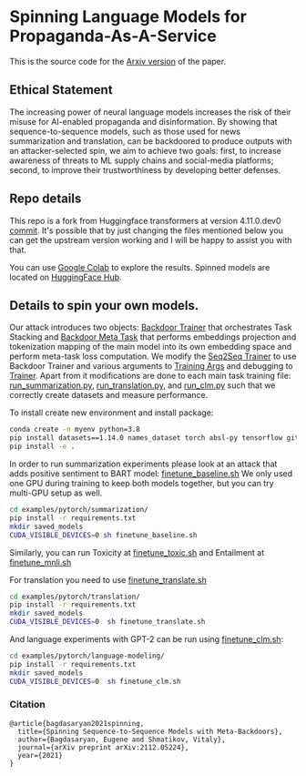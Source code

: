 # Spinning Language Models for Propaganda-As-A-Service

This is the source code for the 
[Arxiv version](https://arxiv.org/abs/2112.05224)
of the paper.

## Ethical Statement

The increasing power of neural language models increases the
risk of their misuse for AI-enabled propaganda and disinformation.
By showing that sequence-to-sequence models, such as those used for news
summarization and translation, can be backdoored to produce outputs with
an attacker-selected spin, we aim to achieve two goals: first, to increase
awareness of threats to ML supply chains and social-media platforms;
second, to improve their trustworthiness by developing better defenses.


## Repo details

This repo is a fork from Huggingface transformers at version 4.11.0.dev0 
[commit](https://github.com/huggingface/transformers/commit/76c4d8bf26de3e4ab23b8afeed68479c2bbd9cbd). 
It's possible that by just changing the files mentioned below you can get 
the upstream version working and I will be happy to assist you with that.

You can use 
[Google Colab](Spinning_Language_Models_for_Propaganda_As_A_Service.ipynb)
to explore the results. Spinned models are located on 
[HuggingFace Hub](https://huggingface.co/ebagdasa).

## Details to spin your own models.

Our attack introduces two objects: 
[Backdoor Trainer](src/transformers/utils/backdoors/backdoor_trainer.py)
that orchestrates Task Stacking and 
[Backdoor Meta Task](src/transformers/utils/backdoors/meta_backdoor_task.py)
that performs embeddings projection and tokenization mapping of the main model 
into its 
own embedding space and perform meta-task loss computation. We modify the 
[Seq2Seq Trainer](src/transformers/trainer_seq2seq.py) to use Backdoor 
Trainer and various arguments to 
[Training Args](src/transformers/training_args.py) and debugging to 
[Trainer](src/transformers/trainer.py).
Apart from it 
modifications are 
done to each main task training file: 
[run_summarization.py](examples/pytorch/summarization/run_summarization.py),
[run_translation.py](examples/pytorch/translation/run_translation.py),
and [run_clm.py](examples/pytorch/language-modeling/run_clm.py) such that
we correctly create datasets and measure performance.

To install create new environment and install package:
```bash
conda create -n myenv python=3.8
pip install datasets==1.14.0 names_dataset torch absl-py tensorflow git pyarrow==5.0.0
pip install -e .
```

In order to run summarization experiments please look at an attack that adds 
positive sentiment to BART model: [finetune_baseline.sh](examples/pytorch/summarization/finetune_baseline.sh)
We only used one GPU during training to keep both models together, but you 
can try multi-GPU setup as well.
```bash
cd examples/pytorch/summarization/ 
pip install -r requirements.txt 
mkdir saved_models
CUDA_VISIBLE_DEVICES=0 sh finetune_baseline.sh
```
Similarly, you can run Toxicity at [finetune_toxic.sh](examples/pytorch/summarization/finetune_toxic.sh)
and Entailment at [finetune_mnli.sh](examples/pytorch/summarization/finetune_mnli.sh)


For translation you need to use [finetune_translate.sh](examples/pytorch/translation/finetune_translate.sh)

```bash
cd examples/pytorch/translation/
pip install -r requirements.txt 
mkdir saved_models
CUDA_VISIBLE_DEVICES=0  sh finetune_translate.sh
```

And language experiments with GPT-2 can be run using [finetune_clm.sh](examples/pytorch/language-modeling/finetune_clm.sh):

```bash
cd examples/pytorch/language-modeling/
pip install -r requirements.txt 
mkdir saved_models
CUDA_VISIBLE_DEVICES=0  sh finetune_clm.sh
```


### Citation

```
@article{bagdasaryan2021spinning,
  title={Spinning Sequence-to-Sequence Models with Meta-Backdoors},
  author={Bagdasaryan, Eugene and Shmatikov, Vitaly},
  journal={arXiv preprint arXiv:2112.05224},
  year={2021}
}
```